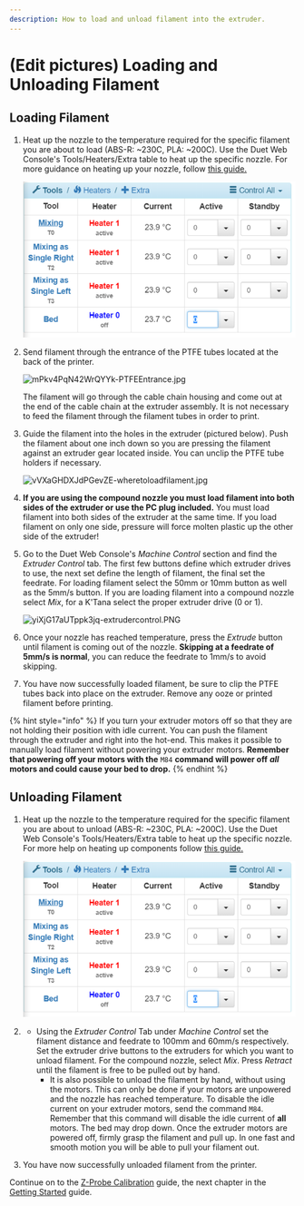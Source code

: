 ```yaml
---
description: How to load and unload filament into the extruder.
---
```


# \(Edit pictures\) Loading and Unloading Filament

## Loading Filament

1. Heat up the nozzle to the temperature required for the specific filament you are about to load \(ABS-R: ~230C, PLA: ~200C\). Use the Duet Web Console's Tools/Heaters/Extra table to heat up the specific nozzle. For more guidance on heating up your nozzle, follow [this guide.](https://m3d.gitbook.io/promega-docs/getting-started/heating-the-bed-and-nozzles)

   ![ZzzciCea9XJ9Ev9A-heatingbed.PNG](../.gitbook/assets/zzzcicea9xj9ev9a-heatingbed-1-1.PNG)

2. Send filament through the entrance of the PTFE tubes located at the back of the printer.

   ![mPkv4PqN42WrQYYk-PTFEEntrance.jpg](../.gitbook/assets/mpkv4pqn42wrqyyk-ptfeentrance.jpg)

   The filament will go through the cable chain housing and come out at the end of the cable chain at the extruder assembly. It is not necessary to feed the filament through the filament tubes in order to print.

3. Guide the filament into the holes in the extruder \(pictured below\). Push the filament about one inch down so you are pressing the filament against an extruder gear located inside. You can unclip the PTFE tube holders if necessary.

   ![vVXaGHDXJdPGevZE-wheretoloadfilament.jpg](../.gitbook/assets/vvxaghdxjdpgevze-wheretoloadfilament.jpg)

4. **If you are using the compound nozzle you must load filament into both sides of the extruder or use the PC plug included.** You must load filament into both sides of the extruder at the same time. If you load filament on only one side, pressure will force molten plastic up the other side of the extruder!
5. Go to the Duet Web Console's _Machine Control_ section and find the _Extruder Control_ tab. The first few buttons define which extruder drives to use, the next set define the length of filament, the final set the feedrate. For loading filament select the 50mm or 10mm button as well as the 5mm/s button. If you are loading filament into a compound nozzle select _Mix_, for a K'Tana select the proper extruder drive \(0 or 1\).

   ![yiXjG17aUTppk3jq-extrudercontrol.PNG](../.gitbook/assets/yixjg17autppk3jq-extrudercontrol.PNG)

6. Once your nozzle has reached temperature, press the _Extrude_ button until filament is coming out of the nozzle. **Skipping at a feedrate of 5mm/s is normal**, you can reduce the feedrate to 1mm/s to avoid skipping.
7. You have now successfully loaded filament, be sure to clip the PTFE tubes back into place on the extruder. Remove any ooze or printed filament before printing.

{% hint style="info" %}
If you turn your extruder motors off so that they are not holding their position with idle current. You can push the filament through the extruder and right into the hot-end. This makes it possible to manually load filament without powering your extruder motors. **Remember that powering off your motors with the** `M84` **command will power off** _**all**_ **motors and could cause your bed to drop.**
{% endhint %}

## Unloading Filament

1. Heat up the nozzle to the temperature required for the specific filament you are about to unload \(ABS-R: ~230C, PLA: ~200C\). Use the Duet Web Console's Tools/Heaters/Extra table to heat up the specific nozzle. For more help on heating up components follow [this guide.](https://m3d.gitbook.io/promega-docs/getting-started/heating-the-bed-and-nozzles)

   ![ZzzciCea9XJ9Ev9A-heatingbed.PNG](../.gitbook/assets/zzzcicea9xj9ev9a-heatingbed-1.PNG)

2. * Using the _Extruder Control_ Tab under _Machine Control_ set the filament distance and feedrate to 100mm and 60mm/s respectively. Set the extruder drive buttons to the extruders for which you want to unload filament. For the compound nozzle, select _Mix_. Press _Retract_ until the filament is free to be pulled out by hand.
     * It is also possible to unload the filament by hand, without using the motors. This can only be done if your motors are unpowered and the nozzle has reached temperature. To disable the idle current on your extruder motors, send the command `M84`. Remember that this command will disable the idle current of **all** motors. The bed may drop down. Once the extruder motors are powered off, firmly grasp the filament and pull up. In one fast and smooth motion you will be able to pull your filament out.    
3. You have now successfully unloaded filament from the printer.

Continue on to the [Z-Probe Calibration](https://m3d.gitbook.io/promega-docs/getting-started/z-probe-calibration) guide, the next chapter in the [Getting Started](https://m3d.gitbook.io/promega-docs/getting-started) guide.

